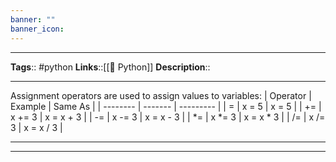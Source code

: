 ```yaml
---
banner: ""
banner_icon: 
---
```


---
**Tags**:: #python
**Links**::[[🐍 Python]]
**Description**::

---


Assignment operators are used to assign values to variables:
| Operator | Example | Same As   |
| -------- | ------- | --------- |
| =        | x = 5   | x = 5     |
| +=       | x += 3  | x = x + 3 |
| -=       | x -= 3  | x = x - 3 |
| \*=      | x \*= 3 | x = x * 3 |
| /=       | x /= 3  | x = x / 3 |

 ---
 ---
 